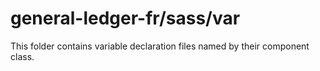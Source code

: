# general-ledger-fr/sass/var

This folder contains variable declaration files named by their component class.
